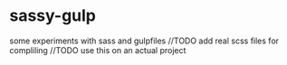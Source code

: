 # sassy-gulp
some experiments with sass and gulpfiles
//TODO  add real scss files for compliling
//TODO  use this on an actual project 
